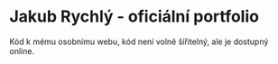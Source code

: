 # Jakub Rychlý - oficiální portfolio
Kód k mému osobnímu webu, kód není volně šířitelný, ale je dostupný online.